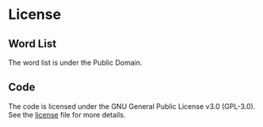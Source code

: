 # License

## Word List
The word list is under the Public Domain.

## Code
The code is licensed under the GNU General Public License v3.0 (GPL-3.0). See the [license](https://www.gnu.org/licenses/gpl-3.0.en.html) file for more details.